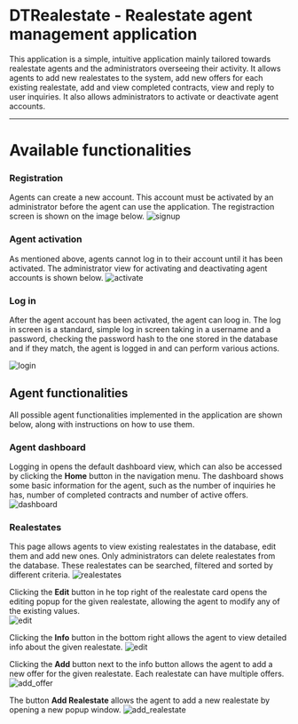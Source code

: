 # DTRealestate - Realestate agent management application

This application is a simple, intuitive application mainly tailored towards realestate agents and the administrators overseeing their activity. It allows agents to add new realestates to the system, add new offers for each existing realestate, add and view completed contracts, view and reply to user inquiries. It also allows administrators to activate or deactivate agent accounts.

***
# Available functionalities

### Registration

Agents can create a new account. This account must be activated by an administrator before the agent can use the application. The registraction screen is shown on the image below.
![signup](https://github.com/Chameleeon/DTRealestate/blob/main/Screenshots/signup.png)

### Agent activation

As mentioned above, agents cannot log in to their account until it has been activated. The administrator view for activating and deactivating agent accounts is shown below.
![activate](https://github.com/Chameleeon/DTRealestate/blob/main/Screenshots/admin_agents.png)

### Log in

After the agent account has been activated, the agent can loog in. The log in screen is a standard, simple log in screen taking in a username and a password, checking the password hash to the one stored in the database and if they match, the agent is logged in and can perform various actions.

![login](https://github.com/Chameleeon/DTRealestate/blob/main/Screenshots/login.png)

## Agent functionalities

All possible agent functionalities implemented in the application are shown below, along with instructions on how to use them.

### Agent dashboard

Logging in opens the default dashboard view, which can also be accessed by clicking the **Home** button in the navigation menu. The dashboard shows some basic information for the agent, such as the number of inquiries he has, number of completed contracts and number of active offers.
![dashboard](https://github.com/Chameleeon/DTRealestate/blob/main/Screenshots/home_agent.png)

### Realestates

This page allows agents to view existing realestates in the database, edit them and add new ones. Only administrators can delete realestates from the database. These realestates can be searched, filtered and sorted by different criteria.
![realestates](https://github.com/Chameleeon/DTRealestate/blob/main/Screenshots/realestates.png)

Clicking the **Edit** button in he top right of the realestate card opens the editing popup for the given realestate, allowing the agent to modify any of the existing values.</br>
![edit](https://github.com/Chameleeon/DTRealestate/blob/main/Screenshots/edit_realestate.png)

Clicking the **Info** button in the bottom right allows the agent to view detailed info about the given realestate.
![edit](https://github.com/Chameleeon/DTRealestate/blob/main/Screenshots/realestate_info.png)

Clicking the **Add** button next to the info button allows the agent to add a new offer for the given realestate. Each realestate can have multiple offers.</br>
![add_offer](https://github.com/Chameleeon/DTRealestate/blob/main/Screenshots/add_offer.png)

The button **Add Realestate** allows the agent to add a new realestate by opening a new popup window.
![add_realestate](https://github.com/Chameleeon/DTRealestate/blob/main/Screenshots/add_realestate.png)
